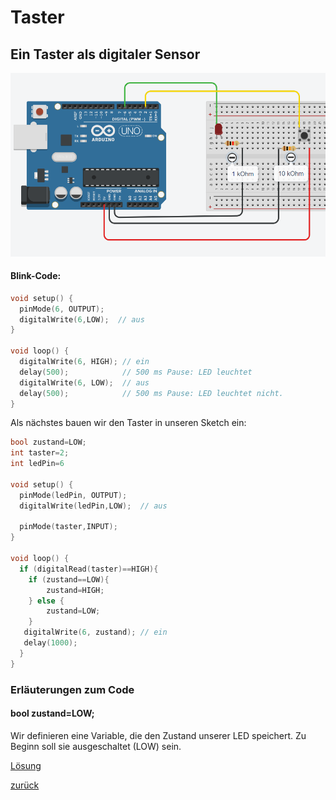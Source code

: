 <link rel="stylesheet" href="https://hi2272.github.io/StyleMD.css">

# Taster

## Ein Taster als digitaler Sensor
![alt text](2024-10-09_09-01.png)

#### Blink-Code:
```C++
void setup() {
  pinMode(6, OUTPUT);
  digitalWrite(6,LOW);  // aus
}

void loop() {
  digitalWrite(6, HIGH); // ein
  delay(500);            // 500 ms Pause: LED leuchtet
  digitalWrite(6, LOW);  // aus
  delay(500);            // 500 ms Pause: LED leuchtet nicht.
}
```
Als nächstes bauen wir den Taster in unseren Sketch ein:  
```C++
bool zustand=LOW;
int taster=2;
int ledPin=6

void setup() {
  pinMode(ledPin, OUTPUT);
  digitalWrite(ledPin,LOW);  // aus
  
  pinMode(taster,INPUT);  
}

void loop() {
  if (digitalRead(taster)==HIGH){
    if (zustand==LOW){
        zustand=HIGH;
    } else {
        zustand=LOW;
    }
   digitalWrite(6, zustand); // ein
   delay(1000);
  }  
}
```
### Erläuterungen zum Code
#### bool zustand=LOW;
Wir definieren eine Variable, die den Zustand unserer LED speichert. Zu Beginn soll sie ausgeschaltet (LOW) sein.



[Lösung](DigitaltasterLsg.html)
  
  

[zurück](../index.html)
